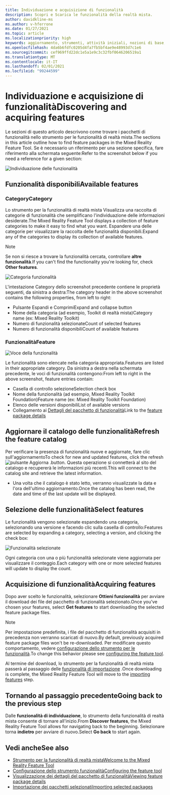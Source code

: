 ```yaml
---
title: Individuazione e acquisizione di funzionalità
description: Scopri e Scarica le funzionalità della realtà mista.
author: davidkline-ms
ms.author: v-hferrone
ms.date: 01/27/2021
ms.topic: article
ms.localizationpriority: high
keywords: aggiornamento, strumenti, attività iniziali, nozioni di base, unity, visual studio, toolkit, visore VR realtà mista, visore VR di windows mixed reality, visore per realtà virtuale, installazione, Windows, HoloLens, emulatore, unreal, openxr
ms.openlocfilehash: 4da6b6fdfc0205d4fa7fb5bf4ae9e48993d7c1e6
ms.sourcegitcommit: cef969ffd22dc1e5a1e9c3c32fbf0646206519a1
ms.translationtype: MT
ms.contentlocale: it-IT
ms.lasthandoff: 02/01/2021
ms.locfileid: "99244599"
---
```

# <a name="discovering-and-acquiring-features"></a><span data-ttu-id="93d8b-104">Individuazione e acquisizione di funzionalità</span><span class="sxs-lookup"><span data-stu-id="93d8b-104">Discovering and acquiring features</span></span>

<span data-ttu-id="93d8b-105">Le sezioni di questo articolo descrivono come trovare i pacchetti di funzionalità nello strumento per le funzionalità di realtà mista.</span><span class="sxs-lookup"><span data-stu-id="93d8b-105">The sections in this article outline how to find feature packages in the Mixed Reality Feature Tool.</span></span> <span data-ttu-id="93d8b-106">Se è necessario un riferimento per una sezione specifica, fare riferimento alla schermata seguente:</span><span class="sxs-lookup"><span data-stu-id="93d8b-106">Refer to the screenshot below if you need a reference for a given section:</span></span>

![Individuazione delle funzionalità](images/FeatureToolDiscovery.png)

## <a name="available-features"></a><span data-ttu-id="93d8b-108">Funzionalità disponibili</span><span class="sxs-lookup"><span data-stu-id="93d8b-108">Available features</span></span>

### <a name="category"></a><span data-ttu-id="93d8b-109">Category</span><span class="sxs-lookup"><span data-stu-id="93d8b-109">Category</span></span>

<span data-ttu-id="93d8b-110">Lo strumento per la funzionalità di realtà mista Visualizza una raccolta di categorie di funzionalità che semplificano l'individuazione delle informazioni desiderate.</span><span class="sxs-lookup"><span data-stu-id="93d8b-110">The Mixed Reality Feature Tool displays a collection of feature categories to make it easy to find what you want.</span></span> <span data-ttu-id="93d8b-111">Espandere una delle categorie per visualizzare la raccolta delle funzionalità disponibili.</span><span class="sxs-lookup"><span data-stu-id="93d8b-111">Expand any of the categories to display its collection of available features.</span></span>

> [!NOTE]
> <span data-ttu-id="93d8b-112">Se non si riesce a trovare la funzionalità cercata, controllare **altre funzionalità**.</span><span class="sxs-lookup"><span data-stu-id="93d8b-112">If you can't find the functionality you're looking for, check **Other features**.</span></span>

![Categoria funzionalità](images/FeatureCategory.png)

<span data-ttu-id="93d8b-114">L'intestazione Category dello screenshot precedente contiene le proprietà seguenti, da sinistra a destra:</span><span class="sxs-lookup"><span data-stu-id="93d8b-114">The category header in the above screenshot contains the following properties, from left to right:</span></span>

- <span data-ttu-id="93d8b-115">Pulsante Espandi e Comprimi</span><span class="sxs-lookup"><span data-stu-id="93d8b-115">Expand and collapse button</span></span>
- <span data-ttu-id="93d8b-116">Nome della categoria (ad esempio, Toolkit di realtà mista)</span><span class="sxs-lookup"><span data-stu-id="93d8b-116">Category name (ex: Mixed Reality Toolkit)</span></span>
- <span data-ttu-id="93d8b-117">Numero di funzionalità selezionate</span><span class="sxs-lookup"><span data-stu-id="93d8b-117">Count of selected features</span></span>
- <span data-ttu-id="93d8b-118">Numero di funzionalità disponibili</span><span class="sxs-lookup"><span data-stu-id="93d8b-118">Count of available features</span></span>

### <a name="feature"></a><span data-ttu-id="93d8b-119">Funzionalità</span><span class="sxs-lookup"><span data-stu-id="93d8b-119">Feature</span></span>

![Voce della funzionalità](images/FeatureEntry.png)

<span data-ttu-id="93d8b-121">Le funzionalità sono elencate nella categoria appropriata.</span><span class="sxs-lookup"><span data-stu-id="93d8b-121">Features are listed in their appropriate category.</span></span> <span data-ttu-id="93d8b-122">Da sinistra a destra nella schermata precedente, le voci di funzionalità contengono:</span><span class="sxs-lookup"><span data-stu-id="93d8b-122">From left to right in the above screenshot, feature entries contain:</span></span>

- <span data-ttu-id="93d8b-123">Casella di controllo selezione</span><span class="sxs-lookup"><span data-stu-id="93d8b-123">Selection check box</span></span>
- <span data-ttu-id="93d8b-124">Nome della funzionalità (ad esempio, Mixed Reality Toolkit Foundation)</span><span class="sxs-lookup"><span data-stu-id="93d8b-124">Feature name (ex: Mixed Reality Toolkit Foundation)</span></span>
- <span data-ttu-id="93d8b-125">Elenco delle versioni disponibili</span><span class="sxs-lookup"><span data-stu-id="93d8b-125">List of available versions</span></span>
- <span data-ttu-id="93d8b-126">Collegamento ai [Dettagli del pacchetto di funzionalità](viewing-package-details.md)</span><span class="sxs-lookup"><span data-stu-id="93d8b-126">Link to the [feature package details](viewing-package-details.md)</span></span>

## <a name="refresh-the-feature-catalog"></a><span data-ttu-id="93d8b-127">Aggiornare il catalogo delle funzionalità</span><span class="sxs-lookup"><span data-stu-id="93d8b-127">Refresh the feature catalog</span></span>

<span data-ttu-id="93d8b-128">Per verificare la presenza di funzionalità nuove e aggiornate, fare clic sull'aggiornamento</span><span class="sxs-lookup"><span data-stu-id="93d8b-128">To check for new and updated features, click the refresh</span></span> ![pulsante Aggiorna](images/RefreshButton.png) <span data-ttu-id="93d8b-130">.</span><span class="sxs-lookup"><span data-stu-id="93d8b-130">button.</span></span> <span data-ttu-id="93d8b-131">Questa operazione si connetterà al sito del catalogo e recupererà le informazioni più recenti.</span><span class="sxs-lookup"><span data-stu-id="93d8b-131">This will connect to the catalog site and retrieve the latest information.</span></span>
* <span data-ttu-id="93d8b-132">Una volta che il catalogo è stato letto, verranno visualizzate la data e l'ora dell'ultimo aggiornamento.</span><span class="sxs-lookup"><span data-stu-id="93d8b-132">Once the catalog has been read, the date and time of the last update will be displayed.</span></span>

## <a name="select-features"></a><span data-ttu-id="93d8b-133">Selezione delle funzionalità</span><span class="sxs-lookup"><span data-stu-id="93d8b-133">Select features</span></span>

<span data-ttu-id="93d8b-134">Le funzionalità vengono selezionate espandendo una categoria, selezionando una versione e facendo clic sulla casella di controllo:</span><span class="sxs-lookup"><span data-stu-id="93d8b-134">Features are selected by expanding a category, selecting a version, and clicking the check box:</span></span>

![Funzionalità selezionate](images/SelectedFeatures.png)

<span data-ttu-id="93d8b-136">Ogni categoria con una o più funzionalità selezionate viene aggiornata per visualizzare il conteggio.</span><span class="sxs-lookup"><span data-stu-id="93d8b-136">Each category with one or more selected features will update to display the count.</span></span>

## <a name="acquiring-features"></a><span data-ttu-id="93d8b-137">Acquisizione di funzionalità</span><span class="sxs-lookup"><span data-stu-id="93d8b-137">Acquiring features</span></span>

<span data-ttu-id="93d8b-138">Dopo aver scelto le funzionalità, selezionare **Ottieni funzionalità** per avviare il download dei file del pacchetto di funzionalità selezionato.</span><span class="sxs-lookup"><span data-stu-id="93d8b-138">Once you've chosen your features, select **Get features** to start downloading the selected feature package files.</span></span>

> [!NOTE]
> <span data-ttu-id="93d8b-139">Per impostazione predefinita, i file del pacchetto di funzionalità acquisiti in precedenza non verranno scaricati di nuovo.</span><span class="sxs-lookup"><span data-stu-id="93d8b-139">By default, previously acquired feature package files won't be re-downloaded.</span></span> <span data-ttu-id="93d8b-140">Per modificare questo comportamento, vedere [configurazione dello strumento per le funzionalità](configuring-feature-tool.md).</span><span class="sxs-lookup"><span data-stu-id="93d8b-140">To change this behavior please see [configuring the feature tool](configuring-feature-tool.md).</span></span>

<span data-ttu-id="93d8b-141">Al termine del download, lo strumento per la funzionalità di realtà mista passerà al passaggio delle [funzionalità di importazione](importing-features.md) .</span><span class="sxs-lookup"><span data-stu-id="93d8b-141">Once downloading is complete, the Mixed Reality Feature Tool will move to the [importing features](importing-features.md) step.</span></span>

## <a name="going-back-to-the-previous-step"></a><span data-ttu-id="93d8b-142">Tornando al passaggio precedente</span><span class="sxs-lookup"><span data-stu-id="93d8b-142">Going back to the previous step</span></span>

<span data-ttu-id="93d8b-143">Dalle **funzionalità di individuazione**, lo strumento della funzionalità di realtà mista consente di tornare all'inizio.</span><span class="sxs-lookup"><span data-stu-id="93d8b-143">From **Discover features**, the Mixed Reality Feature Tool allows for navigating back to the beginning.</span></span> <span data-ttu-id="93d8b-144">Selezionare torna **indietro** per avviare di nuovo.</span><span class="sxs-lookup"><span data-stu-id="93d8b-144">Select **Go back** to start again.</span></span>

## <a name="see-also"></a><span data-ttu-id="93d8b-145">Vedi anche</span><span class="sxs-lookup"><span data-stu-id="93d8b-145">See also</span></span>

- [<span data-ttu-id="93d8b-146">Strumento per la funzionalità di realtà mista</span><span class="sxs-lookup"><span data-stu-id="93d8b-146">Welcome to the Mixed Reality Feature Tool</span></span>](welcome-to-mr-feature-tool.md)
- [<span data-ttu-id="93d8b-147">Configurazione dello strumento funzionalità</span><span class="sxs-lookup"><span data-stu-id="93d8b-147">Configuring the feature tool</span></span>](configuring-feature-tool.md)
- [<span data-ttu-id="93d8b-148">Visualizzazione dei dettagli del pacchetto di funzionalità</span><span class="sxs-lookup"><span data-stu-id="93d8b-148">Viewing feature package details</span></span>](viewing-package-details.md)
- [<span data-ttu-id="93d8b-149">Importazione dei pacchetti selezionati</span><span class="sxs-lookup"><span data-stu-id="93d8b-149">Importing selected packages</span></span>](importing-features.md)
